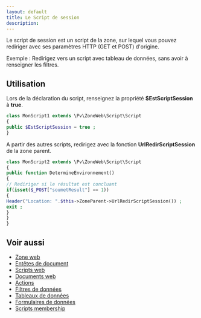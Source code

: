 ```yaml
---
layout: default
title: Le Script de session
description: 
---
```


Le script de session est un script de la zone, sur lequel vous pouvez rediriger avec ses paramètres HTTP (GET et POST) d'origine.

Exemple :
Redirigez vers un script avec tableau de données, sans avoir à renseigner les filtres.

## Utilisation

Lors de la déclaration du script, renseignez la propriété **$EstScriptSession** à **true**.

```php
class MonScript1 extends \Pv\ZoneWeb\Script\Script
{
public $EstScriptSession = true ;
}
```

A partir des autres scripts, redirigez avec la fonction **UrlRedirScriptSession** de la zone parent.

```php
class MonScript2 extends \Pv\ZoneWeb\Script\Script
{
public function DetermineEnvironnement()
{
// Rediriger si le résultat est concluant
if(isset($_POST["soumetResult"] == 1))
{
Header("Location: ".$this->ZoneParent->UrlRedirScriptSession()) ;
exit ;
}
}
}
```

## Voir aussi

- [Zone web](zoneweb.html)
- [Entêtes de document](entetedoc.html)
- [Scripts web](scripts.html)
- [Documents web](documents.html)
- [Actions](actions.html)
- [Filtres de données](filtresdonnees.html)
- [Tableaux de données](tableauxdonnees.html)
- [Formulaires de données](formulairedonnees.html)
- [Scripts membership](scriptsmembership.html)
